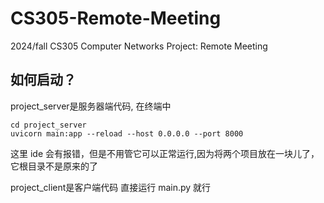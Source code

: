 # CS305-Remote-Meeting
2024/fall CS305 Computer Networks Project: Remote Meeting

## 如何启动？
project_server是服务器端代码, 在终端中
```
cd project_server 
uvicorn main:app --reload --host 0.0.0.0 --port 8000
```
这里 ide 会有报错，但是不用管它可以正常运行,因为将两个项目放在一块儿了，它根目录不是原来的了


project_client是客户端代码
直接运行 main.py 就行
